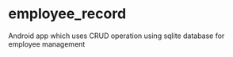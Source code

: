 # employee_record
Android app which uses CRUD operation using sqlite database for employee management
